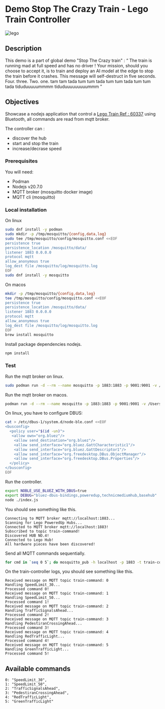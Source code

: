 # Demo Stop The Crazy Train - Lego Train Controller

![lego](https://www.lego.com/cdn/cs/set/assets/blt95604d8cc65e26c4/CITYtrain_Hero-XL-Desktop.png?fit=crop&format=webply&quality=80&width=1600&height=1000&dpr=1)

## Description

This demo is a part of global demo "Stop The Crazy train" :
“ The train is running mad at full speed and has no driver ! Your mission, should you choose to accept it, is to train and deploy an AI model at the edge to stop the train before it crashes. This message will self-destruct in five seconds. Four. three. Two. one.  tam tam tada tum tum tada tum tum tada tum tum tada tiduduuuuummmm tiduduuuuuuuuummm ”

## Objectives

Showcase a nodejs application that control a [Lego Train Ref : 60337](https://www.lego.com/en-fr/themes/city/train) using Bluetooth, all commands are read from mqtt broker.

The controller can :

- discover the hub
- start and stop the train
- increase/decrase speed

### Prerequisites

You will need:

- Podman
- Nodejs v20.7.0
- MQTT broker (mosquitto docker image)
- MQTT cli (mosquitto)

### Local installation

On linux

```sh
sudo dnf install -y podman
sudo mkdir -p /tmp/mosquitto/{config,data,log}
sudo tee /tmp/mosquitto/config/mosquitto.conf <<EOF
persistence true
persistence_location /mosquitto/data/
listener 1883 0.0.0.0
protocol mqtt
allow_anonymous true
log_dest file /mosquitto/log/mosquitto.log
EOF
sudo dnf install -y mosquitto
```

On macos

```sh
mkdir -p /tmp/mosquitto/{config,data,log}
tee /tmp/mosquitto/config/mosquitto.conf <<EOF
persistence true
persistence_location /mosquitto/data/
listener 1883 0.0.0.0
protocol mqtt
allow_anonymous true
log_dest file /mosquitto/log/mosquitto.log
EOF
brew install mosquitto
```

Install package dependencies nodejs.

```sh
npm install
```

### Test

Run the mqtt broker on linux.

```sh
sudo podman run -d --rm --name mosquitto -p 1883:1883 -p 9001:9001 -v /tmp/mosquitto/config:/mosquitto/config:z -v /tmp/mosquitto/data:/mosquitto/data:z -v /tmp/mosquitto/log:/mosquitto/log:z docker.io/library/eclipse-mosquitto:2.0.18
```

Run the mqtt broker on macos.

```sh
podman run -d --rm --name mosquitto -p 1883:1883 -p 9001:9001 -v /Users/mouchan/projects/mosquitto/config:/mosquitto/config -v /Users/mouchan/projects/mosquitto/data:/mosquitto/data -v /Users/mouchan/projects/mosquitto/log:/mosquitto/log docker.io/library/eclipse-mosquitto:2.0.18
```

On linux, you have to configure DBUS:

```sh
cat > /etc/dbus-1/system.d/node-ble.conf <<EOF
<busconfig>
  <policy user="$(id -un)">
   <allow own="org.bluez"/>
    <allow send_destination="org.bluez"/>
    <allow send_interface="org.bluez.GattCharacteristic1"/>
    <allow send_interface="org.bluez.GattDescriptor1"/>
    <allow send_interface="org.freedesktop.DBus.ObjectManager"/>
    <allow send_interface="org.freedesktop.DBus.Properties"/>
  </policy>
</busconfig>
EOF
```

Run the controller.

```sh
export NOBLE_USE_BLUEZ_WITH_DBUS=true
export DEBUG="bluez-dbus-bindings,poweredup,technicmediumhub,basehub"
node ./index.js
```

You should see something like this.

```
Connecting to MQTT broker mqtt://localhost:1883...
Scanning for Lego PoweredUp Hubs...
Connected to MQTT broker mqtt://localhost:1883!
Subscribed to topic train-command!
Discovered HUB NO.4!
Connected to Lego Hub!
All hardware pieces have been discovered!
```

Send all MQTT commands sequentially.

```sh
for cmd in `seq 0 5`; do mosquitto_pub -h localhost -p 1883 -t train-command -m "$cmd"; sleep 10; done
```

On the train-controller logs, you should see something like this.

```
Received message on MQTT topic train-command: 0
Handling SpeedLimit_30...
Processed command 0!
Received message on MQTT topic train-command: 1
Handling SpeedLimit_50...
Processed command 1!
Received message on MQTT topic train-command: 2
Handling TrafficSignalsAhead...
Processed command 2!
Received message on MQTT topic train-command: 3
Handling PedestiranCrossingAhead...
Processed command 3!
Received message on MQTT topic train-command: 4
Handling RedTrafficLight...
Processed command 4!
Received message on MQTT topic train-command: 5
Handling GreenTrafficLight...
Processed command 5!
```

## Available commands

  ```text
  0: "SpeedLimit_30",
  1: "SpeedLimit_50",
  2: "TrafficSignalsAhead",
  3: "PedestiranCrossingAhead",
  4: "RedTrafficLight",
  5: "GreenTrafficLight" 
  ```
